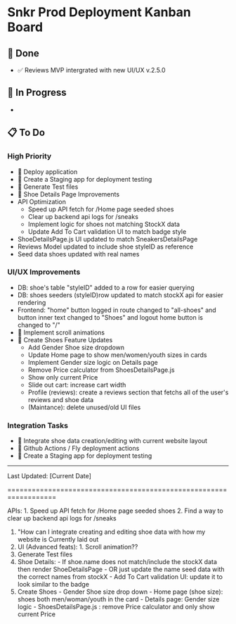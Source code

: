 # Snkr Prod Deployment Kanban Board

## 🚀 Done
- ✅ Reviews MVP intergrated with new UI/UX v.2.5.0

## 🏃 In Progress
- 

## 📋 To Do
### High Priority
- 📌 Deploy application
- 📌 Create a Staging app for deployment testing
- 📌 Generate Test files
- 📌 Shoe Details Page Improvements
- API Optimization
  - Speed up API fetch for /Home page seeded shoes
  - Clear up backend api logs for /sneaks
  - Implement logic for shoes not matching StockX data
  - Update Add To Cart validation UI to match badge style
-  ShoeDetailsPage.js UI updated to match SneakersDetailsPage
-  Reviews Model updated to include shoe styleID as reference
-  Seed data shoes updated with real names

### UI/UX Improvements
- DB: shoe's table "styleID" added to a row for easier querying
- DB: shoes seeders (styleID)row updated to match stockX api for easier rendering
- Frontend: "home" button logged in route changed to "all-shoes" and button inner text changed to "Shoes" and logout home button is changed to "/"
- 🎨 Implement scroll animations
- 🎨 Create Shoes Feature Updates
  - Add Gender Shoe size dropdown
  - Update Home page to show men/women/youth sizes in cards
  - Implement Gender size logic on Details page
  - Remove Price calculator from ShoesDetailsPage.js
  - Show only current Price
  - Slide out cart: increase cart width
  - Profile (reviews): create a reviews section that fetchs all of the user's reviews and shoe data
  - (Maintance): delete unused/old UI files
### Integration Tasks
- 🔧 Integrate shoe data creation/editing with current website layout
- 🔧 Github Actions / Fly deployment actions
- 🔧 Create a Staging app for deployment testing
---
Last Updated: [Current Date]

==================================================================

APIs:
            1. Speed up API fetch for /Home page seeded shoes 
            2. Find a way to clear up backend api logs for /sneaks
1. "How can I integrate creating and editing shoe data with how my website is Currently laid out
2. UI (Advanced feats):
        1. Scroll animation??
3. Generate Test files 
4. Shoe Details: 
        - If shoe.name does not match/include the stockX data then render ShoeDetailsPage
                - OR just update the name seed data with the correct names from stockX
            - Add To Cart validation UI: update it to look similar to the badge
5. Create Shoes
        - Gender Shoe size drop down
        - Home page (shoe size): shoes both men/woman/youth in the card
        - Details page: Gender size logic
        - ShoesDetailsPage.js : remove Price calculator and only show current Price


